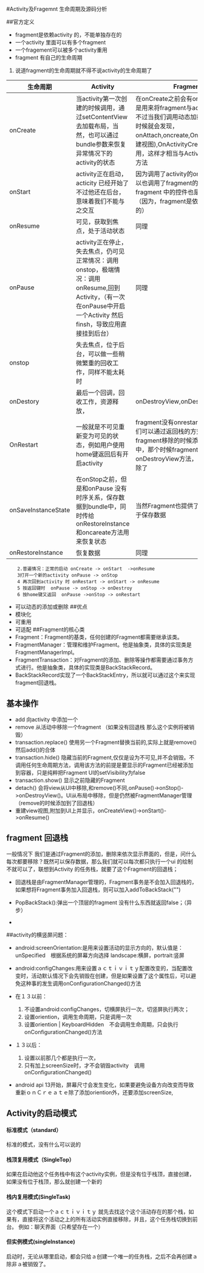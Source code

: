 #Activity及Fragemnt 生命周期及源码分析

##官方定义
- fragment是依赖activity 的，不能单独存在的
- 一个activity 里面可以有多个fragment
- 一个fragement可以被多个activity重用
- fragment 有自己的生命周期
1. 说道fragment的生命周期就不得不说activity的生命周期了

生命周期|Activity  |  Fragment                   
 -------------------|----------------|--------------|
onCreate | 当activity第一次创建的时候调用，通过setContentView去加载布局，当然，也可以通过bundle参数来恢复异常情况下的activity的状态|在onCreate之前会有onAttach方法，是用来将fragment与activity绑定的，不过当我们调用动态加载fragment的时候就会发现，onAttach,oncreate,OnCreateView(创建视图),OnActivityCreate依次被调用，这样才相当与Activity的onCreate方法|
onStart|activity正在启动，acticity 已经开始了不过他还在后台，意味着我们不能与之交互|因为调用了activity的onstart方法，所以也调用了fragment的方法，fragment 中的控件也是无法与用户（因为，fragment是依附与activity的）
|onResume|可见，获取到焦点，处于活动状态|同理|
|onPause|activity正在停止，失去焦点，仍可见正常情况：调用onstop，极端情况：调用onResume,回到Activity，（有一次在onPause中开启一个Activity 然后finsh，导致应用直接挂到后台）|同理|
|onstop|失去焦点，位于后台，可以做一些稍微繁重的回收工作，同样不能太耗时||
|onDestory|最后一个回调，回收工作，资源释放，|onDestroyView,onDestroy,ODetach,|
|OnRestart|一般就是不可见重新变为可见的状态，例如用户使用home键返回后有开启activity|fragment没有onrestart方法，但是我们可以通过返回栈的方式，将fragment移除的时候添加到返回栈中，那个时候fragment就会调用onDestroyView方法，只是讲界面移除了|
|onSaveInstanceState|在onStop之前，但是和onPause 没有时序关系，保存数据到bundle中，同时传给onRestoreInstance和oncareate方法用来恢复状态|当然Fragment也提供了同样的方法便于保存数据|
|onRestoreInstance|恢复数据|同理|
		2.普遍情况：正常的启动 onCreate -> onStart  ->onResume
		3打开一个新的activity onPause -> onStop
		4 再次回到activity 时 onRestart -> onStart -> onResume 
		5 按返回键时  onPause -> onStop -> onDestroy
		6 按home键又返回  onPause ->onStop -> onRestart
- 可以动态的添加或删除
##优点
- 模块化
- 可重用
- 可适配
##Fragment的核心类
- Fragment：Fragment的基类，任何创建的Fragment都需要继承该类。
- FragmentManager：管理和维护Fragment。他是抽象类，具体的实现类是FragmentManagerImpl。
- FragmentTransaction：对Fragment的添加、删除等操作都需要通过事务方式进行。他是抽象类，具体的实现类是BackStackRecord。
- BackStackRecord实现了一个BackStackEntry，所以就可以通过这个来实现fragment回退栈。
## 基本操作
- add 向activity 中添加一个
- remove 从活动中移除一个fragment （如果没有回退栈 那么这个实例将被销毁）
- transaction.replace() 使用另一个Fragment替换当前的,实际上就是remove()
然后add()的合体
- transaction.hide() 隐藏当前的Fragment,仅仅是设为不可见,并不会销毁。不调用任何生命周期方法，调用该方法的前提是要显示的Fragment已经被添加到容器，只是纯粹把Fragment UI的setVisibility为false
- transaction.show() 显示之前隐藏的Fragment
- detach() 会将view从UI中移除,和remove()不同,onPause()->onStop()->onDestroyView()。UI从布局中移除，但是仍然被FragmentManager管理（remove的时候添加到了回退栈）
- 重建view视图,附加到UI上并显示，onCreateView()->onStart()->onResume()

## fragment 回退栈

一般情况下 我们是通过Fragment的添加，删除来依次显示界面的，但是，问什么每次都要移除？既然可以保存数据，那么我们就可以每次都只执行一个ui 的绘制不就可以了，联想到Activity 的任务栈，就要了这个Fragment的回退栈；

- 回退栈是由FragmentManager管理的，Fragment事务是不会加入回退栈的，如果想将Fragment事务加入回退栈，则可以加入addToBackStack("")
- PopBackStack():弹出一个顶层的fragment 没有什么东西就返回false；（异步）

- 
##activity的横竖屏问题：
- android:screenOrientation:是用来设置活动的显示方向的，默认值是：unSpecified　根据系统的屏幕方向选择
landscape:横屏，portrait:竖屏
- android:configChanges:用来设置ａｃｔｉｖｉｔｙ配置改变的，当配置改变时，活动默认情况下会先销毁在创建，但是如果设置了这个属性后，可以避免这种事的发生调用onConfigurationChanged()方法
- 在１３以前：
	1. 不设置android:configChanges，切横屏执行一次，切竖屏执行两次；
	2. 设置oriention，调用生命周期，只是调用一次
	3. 设置oriention | KeyboardHidden　不会调用生命周期，只会执行onConfigurationChanged()方法
- １３以后：
	1. 设置以前那几个都是执行一次，
	2. 只有加上screenSize时，才不会销毁activity　调用onConfigurationChanged()

- android api 13开始，屏幕尺寸会发生变化，如果要避免设备方向改变而导致重新ｏｎＣｒｅａｔｅ除了添加oriention外，还要添加screenSize,


## Activity的启动模式
#### 标准模式（standard）
标准的模式，没有什么可以说的
#### 栈顶复用模式（SingleTop）
如果在启动他这个任务栈中有这个activity实例，但是没有位于栈顶，直接创建，如果没有位于栈顶，那么就创建一个新的
#### 栈内复用模式(SingleTask)
这个模式下启动一个ａｃｔｉｖｉｔｙ 就先去找这个这个活动存在的那个栈，如果有，直接将这个活动之上的所有活动实例直接移除，并且，这个任务栈切换到前台。
例如：聊天界面（只希望存在一个）
#### 但实例模式(singleInstance)
启动时，无论从哪里启动，都会只给ａ创建一个唯一的任务栈，之后不会再创建ａ除非ａ被销毁了。